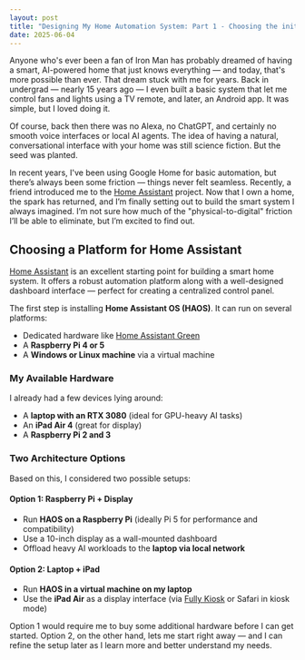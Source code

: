 ```yaml
---
layout: post
title: "Designing My Home Automation System: Part 1 - Choosing the initial setup"
date: 2025-06-04
---
```



Anyone who's ever been a fan of Iron Man has probably dreamed of having a smart, AI-powered home that just knows everything — and today, that's more possible than ever. That dream stuck with me for years. Back in undergrad — nearly 15 years ago — I even built a basic system that let me control fans and lights using a TV remote, and later, an Android app. It was simple, but I loved doing it.

Of course, back then there was no Alexa, no ChatGPT, and certainly no smooth voice interfaces or local AI agents. The idea of having a natural, conversational interface with your home was still science fiction. But the seed was planted.

In recent years, I've been using Google Home for basic automation, but there’s always been some friction — things never felt seamless. Recently, a friend introduced me to the [Home Assistant](https://www.home-assistant.io/) project. Now that I own a home, the spark has returned, and I’m finally setting out to build the smart system I always imagined. I’m not sure how much of the "physical-to-digital" friction I’ll be able to eliminate, but I’m excited to find out.


## Choosing a Platform for Home Assistant

[Home Assistant](https://www.home-assistant.io/) is an excellent starting point for building a smart home system. It offers a robust automation platform along with a well-designed dashboard interface — perfect for creating a centralized control panel.

The first step is installing **Home Assistant OS (HAOS)**. It can run on several platforms:
- Dedicated hardware like [Home Assistant Green](https://www.home-assistant.io/green)
- A **Raspberry Pi 4 or 5**
- A **Windows or Linux machine** via a virtual machine

### My Available Hardware

I already had a few devices lying around:
- A **laptop with an RTX 3080** (ideal for GPU-heavy AI tasks)
- An **iPad Air 4** (great for display)
- A **Raspberry Pi 2 and 3**

### Two Architecture Options

Based on this, I considered two possible setups:

#### Option 1: Raspberry Pi + Display
- Run **HAOS on a Raspberry Pi** (ideally Pi 5 for performance and compatibility)
- Use a 10-inch display as a wall-mounted dashboard
- Offload heavy AI workloads to the **laptop via local network**

#### Option 2: Laptop + iPad
- Run **HAOS in a virtual machine on my laptop**
- Use the **iPad Air** as a display interface (via [Fully Kiosk](https://www.fully-kiosk.com/) or Safari in kiosk mode)


Option 1 would require me to buy some additional hardware before I can get started. Option 2, on the other hand, lets me start right away — and I can refine the setup later as I learn more and better understand my needs.


